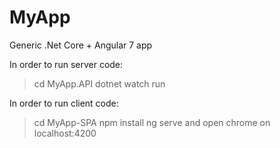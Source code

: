 # MyApp
Generic .Net Core + Angular 7 app

In order to run server code:
>cd MyApp.API
>dotnet watch run

In order to run client code:
>cd MyApp-SPA
>npm install
>ng serve
and open chrome on localhost:4200

